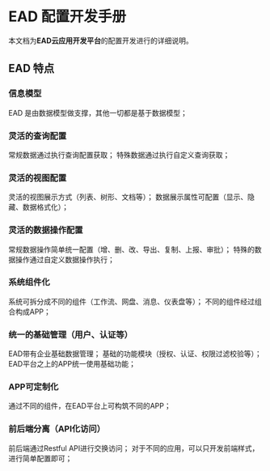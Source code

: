 # EAD 配置开发手册

本文档为**EAD云应用开发平台**的配置开发进行的详细说明。

## EAD 特点

### 信息模型

EAD 是由数据模型做支撑，其他一切都是基于数据模型；

### 灵活的查询配置

常规数据通过执行查询配置获取；
特殊数据通过执行自定义查询获取；
    
### 灵活的视图配置

灵活的视图展示方式（列表、树形、文档等）；
数据展示属性可配置（显示、隐藏、数据格式化）；

### 灵活的数据操作配置

常规数据操作简单统一配置（增、删、改、导出、复制、上报、审批）；
特殊的数据操作通过自定义数据操作执行；


### 系统组件化

系统可拆分成不同的组件（工作流、网盘、消息、仪表盘等）；
不同的组件经过组合构成APP；


### 统一的基础管理（用户、认证等）

EAD带有企业基础数据管理；
基础的功能模块（授权、认证、权限过滤校验等）；
EAD平台之上的APP统一使用基础功能；

###  APP可定制化

通过不同的组件，在EAD平台上可构筑不同的APP；
 
### 前后端分离（API化访问）

前后端通过Restful API进行交换访问；
对于不同的应用，可以只开发前端样式，进行简单配置即可；

